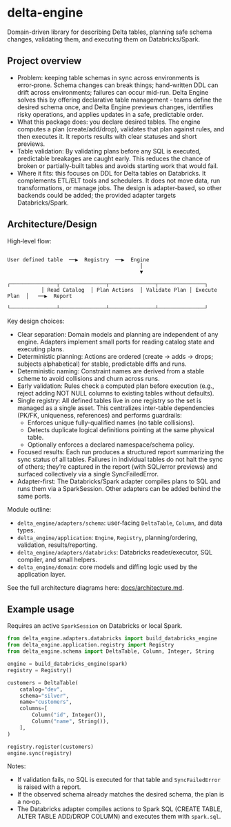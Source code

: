 # delta-engine

Domain-driven library for describing Delta tables, planning safe schema changes, validating them, and executing them on Databricks/Spark.

## Project overview

- Problem: keeping table schemas in sync across environments is error‑prone. Schema changes can break things; hand-written DDL can drift across environments; failures can occur mid-run. Delta Engine solves this by offering declarative table management - teams define the desired schema once, and Delta Engine previews changes, identifies risky operations, and applies updates in a safe, predictable order.
- What this package does: you declare desired tables. The engine computes a plan (create/add/drop), validates that plan against rules, and then executes it. It reports results with clear statuses and short previews.
- Table validation: By validating plans before any SQL is executed, predictable breakages are caught early. This reduces the chance of broken or partially-built tables and avoids starting work that would fail.
- Where it fits: this focuses on DDL for Delta tables on Databricks. It complements ETL/ELT tools and schedulers. It does not move data, run transformations, or manage jobs. The design is adapter‑based, so other backends could be added; the provided adapter targets Databricks/Spark.

## Architecture/Design

High‑level flow:

```
                                                      
User defined table  ──▶  Registry  ──▶  Engine
                                           │
                                           ▼          
           ┌───────────────┬───────────────┬───────────────┬───────────────┐
           │ Read Catalog  │ Plan Actions  │ Validate Plan │ Execute Plan  │   ──▶  Report
           └───────────────┴───────────────┴───────────────┴───────────────┘
```

Key design choices:
- Clear separation: Domain models and planning are independent of any engine. Adapters implement small ports for reading catalog state and executing plans.
- Deterministic planning: Actions are ordered (create → adds → drops; subjects alphabetical) for stable, predictable diffs and runs.
- Deterministic naming: Constraint names are derived from a stable scheme to avoid collisions and churn across runs.
- Early validation: Rules check a computed plan before execution (e.g., reject adding NOT NULL columns to existing tables without defaults).
- Single registry: All defined tables live in one registry so the set is managed as a single asset. This centralizes inter-table dependencies (PK/FK, uniqueness, references) and performs guardrails:
  - Enforces unique fully-qualified names (no table collisions).
  - Detects duplicate logical definitions pointing at the same physical table.
  - Optionally enforces a declared namespace/schema policy.
- Focused results: Each run produces a structured report summarizing the sync status of all tables. Failures in individual tables do not halt the sync of others; they’re captured in the report (with SQL/error previews) and surfaced collectively via a single SyncFailedError.
- Adapter-first: The Databricks/Spark adapter compiles plans to SQL and runs them via a SparkSession. Other adapters can be added behind the same ports.

Module outline:

- `delta_engine/adapters/schema`: user‑facing `DeltaTable`, `Column`, and data types.
- `delta_engine/application`: `Engine`, `Registry`, planning/ordering, validation, results/reporting.
- `delta_engine/adapters/databricks`: Databricks reader/executor, SQL compiler, and small helpers.
- `delta_engine/domain`: core models and diffing logic used by the application layer.

See the full architecture diagrams here: [docs/architecture.md](docs/architecture.md).

## Example usage

Requires an active `SparkSession` on Databricks or local Spark.

```python
from delta_engine.adapters.databricks import build_databricks_engine
from delta_engine.application.registry import Registry
from delta_engine.schema import DeltaTable, Column, Integer, String

engine = build_databricks_engine(spark)
registry = Registry()

customers = DeltaTable(
    catalog="dev",
    schema="silver",
    name="customers",
    columns=[
        Column("id", Integer()),
        Column("name", String()),
    ],
)

registry.register(customers)
engine.sync(registry)
```

Notes:

- If validation fails, no SQL is executed for that table and `SyncFailedError` is raised with a report.
- If the observed schema already matches the desired schema, the plan is a no‑op.
- The Databricks adapter compiles actions to Spark SQL (CREATE TABLE, ALTER TABLE ADD/DROP COLUMN) and executes them with `spark.sql`.
